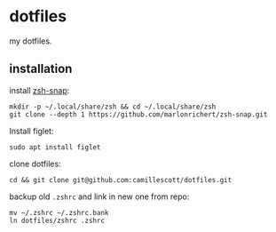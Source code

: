 # dotfiles

my dotfiles.

## installation

install [zsh-snap](https://github.com/marlonrichert/zsh-snap#installation):

    mkdir -p ~/.local/share/zsh && cd ~/.local/share/zsh
    git clone --depth 1 https://github.com/marlonrichert/zsh-snap.git

Install figlet:

    sudo apt install figlet
  
clone dotfiles:

    cd && git clone git@github.com:camillescott/dotfiles.git

backup old `.zshrc` and link in new one from repo:

    mv ~/.zshrc ~/.zshrc.bank
    ln dotfiles/zshrc .zshrc
